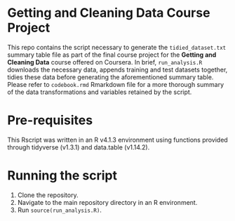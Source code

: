 # Getting and Cleaning Data Course Project
This repo contains the script necessary to generate the `tidied_dataset.txt` summary table file as part of the final course project for the **Getting and Cleaning Data** course offered on Coursera. In brief, `run_analysis.R` downloads the necessary data, appends training and test datasets together, tidies these data before generating the aforementioned summary table. Please refer to `codebook.rmd` Rmarkdown file for a more thorough summary of the data transformations and variables retained by the script.

# Pre-requisites
This Rscript was written in an R v4.1.3 environment using functions provided through tidyverse (v1.3.1) and data.table (v1.14.2).

# Running the script
1. Clone the repository.
2. Navigate to the main repository directory in an R environment.
3. Run `source(run_analysis.R)`.
